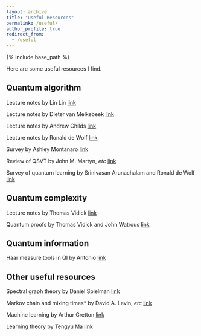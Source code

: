 ```yaml
---
layout: archive
title: "Useful Resources"
permalink: /useful/
author_profile: true
redirect_from:
  - /useful
---
```


{% include base_path %}

Here are some useful resources I find.

**Quantum algorithm**
------
Lecture notes by Lin Lin [link](https://math.berkeley.edu/~linlin/qasc/qasc_notes.pdf)
   
Lecture notes by Dieter van Melkebeek [link](http://pages.cs.wisc.edu/~dieter/Courses/2021s-CS880/Scribes/)
   
Lecture notes by Andrew Childs [link](http://www.cs.umd.edu/~amchilds/qa/)
   
Lecture notes by Ronald de Wolf [link](https://homepages.cwi.nl/~rdewolf/qcnotes.pdf)
   
Survey by Ashley Montanaro [link](https://www.nature.com/articles/npjqi201523)
  
Review of QSVT by John M. Martyn, *etc* [link](https://arxiv.org/abs/2105.02859)
   
Survey of quantum learning by Srinivasan Arunachalam and Ronald de Wolf [link](https://arxiv.org/abs/1701.06806)
   
**Quantum complexity**
------

Lecture notes by Thomas Vidick [link](http://users.cms.caltech.edu/~vidick/teaching/286_qPCP/index.html)
   
Quantum proofs by Thomas Vidick and John Watrous [link](https://arxiv.org/abs/1610.01664)

**Quantum information**
------

Haar measure tools in QI by Antonio [link](https://arxiv.org/pdf/2307.08956.pdf)
   
**Other useful resources**
------

Spectral graph theory by Daniel Spielman [link](http://cs-www.cs.yale.edu/homes/spielman/sagt/sagt.pdf)
   
Markov chain and mixing times* by David A. Levin, *etc* [link](http://www.cs.cmu.edu/~15859n/RelatedWork/MarkovChains-MixingTimes.pdf)
   
Machine learning by Arthur Gretton [link](http://www.gatsby.ucl.ac.uk/~gretton/coursefiles/rkhscourse.html)

Learning theory by Tengyu Ma [link](https://docs.google.com/viewer?url=https://raw.githubusercontent.com/tengyuma/cs229m_notes/main/master.pdf)

